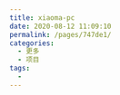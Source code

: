 ```yaml
---
title: xiaoma-pc
date: 2020-08-12 11:09:10
permalink: /pages/747de1/
categories: 
  - 更多
  - 项目
tags: 
  - 
---
```

